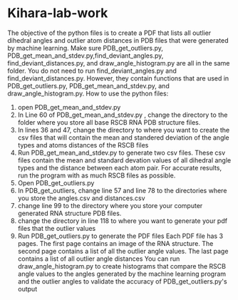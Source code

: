 # Kihara-lab-work
The objective of the python files is to create a PDF that lists all outlier dihedral angles and outlier atom distances in PDB files that were generated by machine learning.
Make sure PDB_get_outliers.py, PDB_get_mean_and_stdev.py,find_deviant_angles.py, find_deviant_distances.py, and draw_angle_histogram.py are all in the same folder.
You do not need to run find_deviant_angles.py and find_deviant_distances.py. However, they contain functions that are used in PDB_get_outliers.py, PDB_get_mean_and_stdev.py, and draw_angle_histogram.py.
How to use the python files:
1. open PDB_get_mean_and_stdev.py
2. In Line 60 of PDB_get_mean_and_stdev.py , change the directory to the folder where you store all base RSCB RNA PDB structure files.
3. In lines 36 and 47, change the directory to where you want to create the csv files that will contain the mean and standered deviation of the angle types and atoms distances of the RSCB files
4. Run PDB_get_mean_and_stdev.py to generate two csv files. These csv files contain the mean and standard devation values of all dihedral angle types and the distance between each atom pair. For accurate results, run the program with as much RSCB files as possible.
5. Open PDB_get_outliers.py
6. In PDB_get_outliers, change line 57 and line 78 to the directories where you store the angles.csv and distances.csv
7. change line 99 to the directory where you store your computer generated RNA structure PDB files.
8. change the directory in line 118 to where you want to generate your pdf files that the outlier values
9. Run PDB_get_outliers.py to generate the PDF files
Each PDF file has 3 pages. The first page contains an image of the RNA structure. The second page contains a list of all the outlier angle values. The last page contains a list of all outlier angle distances
You can run draw_angle_histogram.py to create histograms that compare the RSCB angle values to the angles generated by the machine learning program and the outlier angles to validate the accuracy of PDB_get_outliers.py's output
